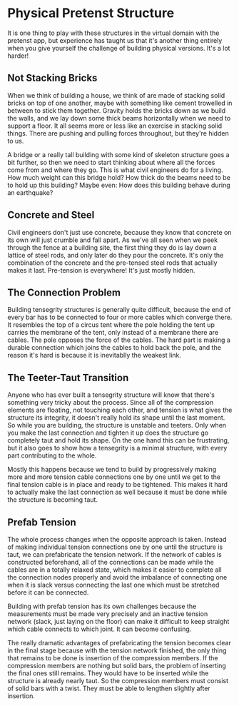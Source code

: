 # Physical Pretenst Structure

It is one thing to play with these structures in the virtual domain with the pretenst app, but experience has taught us that it's another thing entirely when you give yourself the challenge of building physical versions. It's a lot harder!

## Not Stacking Bricks

When we think of building a house, we think of are made of stacking solid bricks on top of one another, maybe with something like cement trowelled in between to stick them together. Gravity holds the bricks down as we build the walls, and we lay down some thick beams horizontally when we need to support a floor. It all seems more or less like an exercise in stacking solid things. There are pushing and pulling forces throughout, but they're hidden to us.

A bridge or a really tall building with some kind of skeleton structure goes a bit further, so then we need to start thinking about where all the forces come from and where they go. This is what civil engineers do for a living. How much weight can this bridge hold? How thick do the beams need to be to hold up this building? Maybe even: How does this building behave during an earthquake?

## Concrete and Steel

Civil engineers don't just use concrete, because they know that concrete on its own will just crumble and fall apart. As we've all seen when we peek through the fence at a building site, the first thing they do is lay down a lattice of steel rods, and only later do they pour the concrete. It's only the combination of the concrete and the pre-tensed steel rods that actually makes it last. Pre-tension is everywhere! It's just mostly hidden.

## The Connection Problem

Building tensegrity structures is generally quite difficult, because the end of every bar has to be connected to four or more cables which converge there. It resembles the top of a circus tent where the pole holding the tent up carries the membrane of the tent, only instead of a membrane there are cables. The pole opposes the force of the cables. The hard part is making a durable connection which joins the cables to hold back the pole, and the reason it's hard is because it is inevitablly the weakest link.

## The Teeter-Taut Transition

Anyone who has ever built a tensegrity structure will know that there's something very tricky about the process. Since all of the compression elements are floating, not touching each other, and tension is what gives the structure its integrity, it doesn't really hold its shape until the last moment. So while you are building, the structure is unstable and teeters. Only when you make the last connection and tighten it up does the structure go completely taut and hold its shape. On the one hand this can be frustrating, but it also goes to show how a tensegrity is a minimal structure, with every part contributing to the whole.

Mostly this happens because we tend to build by progressively making more and more tension cable connections one by one until we get to the final tension cable is in place and ready to be tightened. This makes it hard to actually make the last connection as well because it must be done while the structure is becoming taut.

## Prefab Tension

The whole process changes when the opposite approach is taken. Instead of making individual tension connections one by one until the structure is taut, we can prefabricate the tension network. If the network of cables is constructed beforehand, all of the connections can be made while the cables are in a totally relaxed state, which makes it easier to complete all the connection nodes properly and avoid the imbalance of connecting one when it is slack versus connecting the last one which must be stretched before it can be connected.

Building with prefab tension has its own challenges because the measurements must be made very precisely and an inactive tension network (slack, just laying on the floor) can make it difficult to keep straight which cable connects to which joint. It can become confusing.

The really dramatic advantages of prefabricating the tension becomes clear in the final stage because with the tension network finished, the only thing that remains to be done is insertion of the compression members. If the compression members are nothing but solid bars, the problem of inserting the final ones still remains. They would have to be inserted while the structure is already nearly taut. So the compression members must consist of solid bars with a twist. They must be able to lengthen slightly after insertion.

